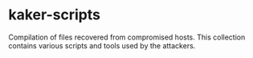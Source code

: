 # kaker-scripts
Compilation of files recovered from compromised hosts. This collection contains various scripts and tools used by the attackers.

